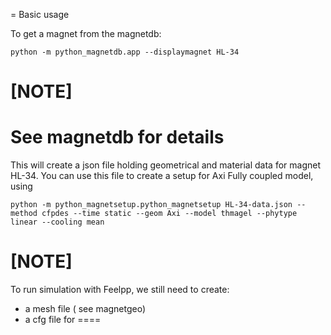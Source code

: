 = Basic usage

To get a magnet from the magnetdb:

```
python -m python_magnetdb.app --displaymagnet HL-34
```

[NOTE]
====
See magnetdb for details
====

This will create a json file holding geometrical and material data for  magnet HL-34.
You can use this file to create a setup for Axi Fully coupled model, using

```
python -m python_magnetsetup.python_magnetsetup HL-34-data.json --method cfpdes --time static --geom Axi --model thmagel --phytype linear --cooling mean
```

[NOTE]
====
To run simulation with Feelpp, we still need to create:

* a mesh file ( see magnetgeo)
* a cfg file for
====
